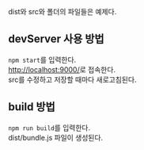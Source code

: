 dist와 src와 폴더의 파일들은 예제다.

## devServer 사용 방법
`npm start`를 입력한다.\
[http://localhost:9000/](http://localhost:9000/)로 접속한다.\
src를 수정하고 저장할 때마다 새로고침된다.

## build 방법
`npm run build`를 입력한다.\
dist/bundle.js 파일이 생성된다.